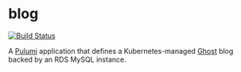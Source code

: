 # blog

[![Build Status](https://travis-ci.org/BroomeVideo/blog.svg?branch=master)](https://travis-ci.org/BroomeVideo/blog)

A [Pulumi](https://www.pulumi.com/) application that defines a Kubernetes-managed [Ghost](https://ghost.org/) blog backed by an RDS MySQL instance.
